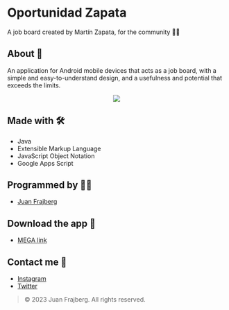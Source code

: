 # Oportunidad Zapata
A job board created by Martín Zapata, for the community 💼🤝

## About 🤔
An application for Android mobile devices that acts as a job board, with a simple and easy-to-understand design, and a usefulness and potential that exceeds the limits.

<p align="center">
  <img src="https://github.com/juanfrajberg/OportunidadZapata/assets/76226647/da775ae0-f103-4131-a310-dbdd80fa029a" />
</p>

## Made with 🛠
- Java
- Extensible Markup Language
- JavaScript Object Notation
- Google Apps Script

## Programmed by 👨‍💻
- [Juan Frajberg]

## Download the app 📱
- [MEGA link]

## Contact me 👋
- [Instagram]
- [Twitter]

> © 2023 Juan Frajberg. All rights reserved.

[//]: # (URLs used in this document)
[Juan Frajberg]: <https://github.com/juanfrajberg>
[MEGA link]: <https://mega.nz/file/R0lyHZyB#iuxt76rE0UaVX-KtaaT3ziEF_1s7C-7ix0vroU8eRzY>
[Instagram]: <https://instagram.com/juanfrajberg>
[Twitter]: <https://twitter.com/juanfrajberg>
